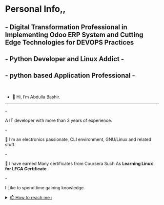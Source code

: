 <h1> Personal Info,,</h1>

<h2>- Digital Transformation Professional in Implementing Odoo ERP System and Cutting Edge Technologies for DEVOPS Practices </h2>

<h2>- Python Developer and Linux Addict -</h2>
<h2>- python based Application Professional  -</h2><br>

- <p>👋 Hi, I’m Abdulla Bashir.</p>
<hr>
- <p>A IT developer with more than 3 years of experience.</p>
- <p>👀 I’m an electronics passionate, CLI environment, GNU/Linux and related stuff.</p>
- <p>🌱 I have earned Many certificates from Coursera Such As <strong>Learning Linux for LFCA Certificate</strong>.
</p>
<!-- - <p>And i’m currently learning <strong>Cyber Security</strong>.</p>
- <p>💞️ I know how to make progress,I'm working toward being a <strong>Cybersecurity Professional</strong>,
</p> -->
- <p>I Like to spend time gaining knowledge.</p>

<details id="contact">
  <summary>
    <a href="#contact"> 📫 How to reach me :</a>
  </summary>
  Gmail     : 3bdalla995@gmail.com <br>
  Whatsapp  : +974 71203694 <br>
  Mobile    : +974 71203694 <br>
  Telegram  : @abdalloz <br>
  Twitter   : @3bdalloz <br>

</details>
